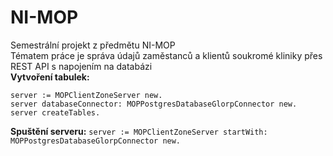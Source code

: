 # NI-MOP

Semestrální projekt z předmětu NI-MOP <br>
Tématem práce je správa údajů zaměstanců a klientů soukromé kliniky přes REST API s napojením na databázi <br>
**Vytvoření tabulek:**
```
server := MOPClientZoneServer new. 
server databaseConnector: MOPPostgresDatabaseGlorpConnector new.
server createTables.
```
**Spuštění serveru:**
`server := MOPClientZoneServer startWith: MOPPostgresDatabaseGlorpConnector new.`